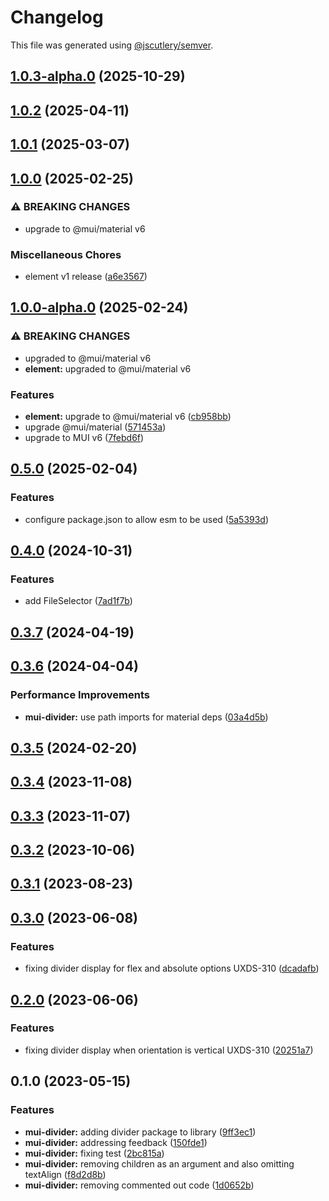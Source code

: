 # Changelog

This file was generated using [@jscutlery/semver](https://github.com/jscutlery/semver).

## [1.0.3-alpha.0](https://github.com/Availity/element/compare/@availity/mui-divider@1.0.2...@availity/mui-divider@1.0.3-alpha.0) (2025-10-29)

## [1.0.2](https://github.com/Availity/element/compare/@availity/mui-divider@1.0.1...@availity/mui-divider@1.0.2) (2025-04-11)

## [1.0.1](https://github.com/Availity/element/compare/@availity/mui-divider@1.0.0...@availity/mui-divider@1.0.1) (2025-03-07)

## [1.0.0](https://github.com/Availity/element/compare/@availity/mui-divider@1.0.0-alpha.0...@availity/mui-divider@1.0.0) (2025-02-25)


### ⚠ BREAKING CHANGES

* upgrade to @mui/material v6

### Miscellaneous Chores

* element v1 release ([a6e3567](https://github.com/Availity/element/commit/a6e35671185b9f13d25c7a39c4488ecb8774633e))

## [1.0.0-alpha.0](https://github.com/Availity/element/compare/@availity/mui-divider@0.5.0...@availity/mui-divider@1.0.0-alpha.0) (2025-02-24)


### ⚠ BREAKING CHANGES

* upgraded to @mui/material v6
* **element:** upgraded to @mui/material v6

### Features

* **element:** upgrade to @mui/material v6 ([cb958bb](https://github.com/Availity/element/commit/cb958bba99a4f1ee6dab323f0ff54b69e6fd3493))
* upgrade @mui/material ([571453a](https://github.com/Availity/element/commit/571453a34b21c344594ab4c03bc497d19aba942b))
* upgrade to MUI v6 ([7febd6f](https://github.com/Availity/element/commit/7febd6fd4fd58e87e1c97a832cea3b4595a35d58))

## [0.5.0](https://github.com/Availity/element/compare/@availity/mui-divider@0.4.0...@availity/mui-divider@0.5.0) (2025-02-04)


### Features

* configure package.json to allow esm to be used ([5a5393d](https://github.com/Availity/element/commit/5a5393de761f52608e714dd94a05106937dd95db))

## [0.4.0](https://github.com/Availity/element/compare/@availity/mui-divider@0.3.7...@availity/mui-divider@0.4.0) (2024-10-31)


### Features

* add FileSelector ([7ad1f7b](https://github.com/Availity/element/commit/7ad1f7bb364bbeb2048d2ff4c9b0a2b1a1e33777))

## [0.3.7](https://github.com/Availity/element/compare/@availity/mui-divider@0.3.6...@availity/mui-divider@0.3.7) (2024-04-19)

## [0.3.6](https://github.com/Availity/element/compare/@availity/mui-divider@0.3.5...@availity/mui-divider@0.3.6) (2024-04-04)


### Performance Improvements

* **mui-divider:** use path imports for material deps ([03a4d5b](https://github.com/Availity/element/commit/03a4d5b96ca7bac2e0fdcb91a549a78cd7a0845f))

## [0.3.5](https://github.com/Availity/element/compare/@availity/mui-divider@0.3.4...@availity/mui-divider@0.3.5) (2024-02-20)

## [0.3.4](https://github.com/Availity/element/compare/@availity/mui-divider@0.3.3...@availity/mui-divider@0.3.4) (2023-11-08)

## [0.3.3](https://github.com/Availity/element/compare/@availity/mui-divider@0.3.2...@availity/mui-divider@0.3.3) (2023-11-07)

## [0.3.2](https://github.com/Availity/element/compare/@availity/mui-divider@0.3.1...@availity/mui-divider@0.3.2) (2023-10-06)

## [0.3.1](https://github.com/Availity/element/compare/@availity/mui-divider@0.3.0...@availity/mui-divider@0.3.1) (2023-08-23)

## [0.3.0](https://github.com/Availity/element/compare/@availity/mui-divider@0.2.0...@availity/mui-divider@0.3.0) (2023-06-08)

### Features

- fixing divider display for flex and absolute options UXDS-310 ([dcadafb](https://github.com/Availity/element/commit/dcadafb28ae632005e767060250f85da71b262da))

## [0.2.0](https://github.com/Availity/element/compare/@availity/mui-divider@0.1.0...@availity/mui-divider@0.2.0) (2023-06-06)

### Features

- fixing divider display when orientation is vertical UXDS-310 ([20251a7](https://github.com/Availity/element/commit/20251a7430e029982100881d6db436fddb82608a))

## 0.1.0 (2023-05-15)

### Features

- **mui-divider:** adding divider package to library ([9ff3ec1](https://github.com/Availity/element/commit/9ff3ec19b0dcd2fba354513cb9d3ad45a00c5233))
- **mui-divider:** addressing feedback ([150fde1](https://github.com/Availity/element/commit/150fde1324139497cc7aac9b5b887f66e6f64ddc))
- **mui-divider:** fixing test ([2bc815a](https://github.com/Availity/element/commit/2bc815a13025fa90bec91efe16077eb61bdf9641))
- **mui-divider:** removing children as an argument and also omitting textAlign ([f8d2d8b](https://github.com/Availity/element/commit/f8d2d8b245e5ab99ed57a7dbaf447fae2814ce5d))
- **mui-divider:** removing commented out code ([1d0652b](https://github.com/Availity/element/commit/1d0652bdc88cd0a7db437a327f5649a1a28d21fd))

